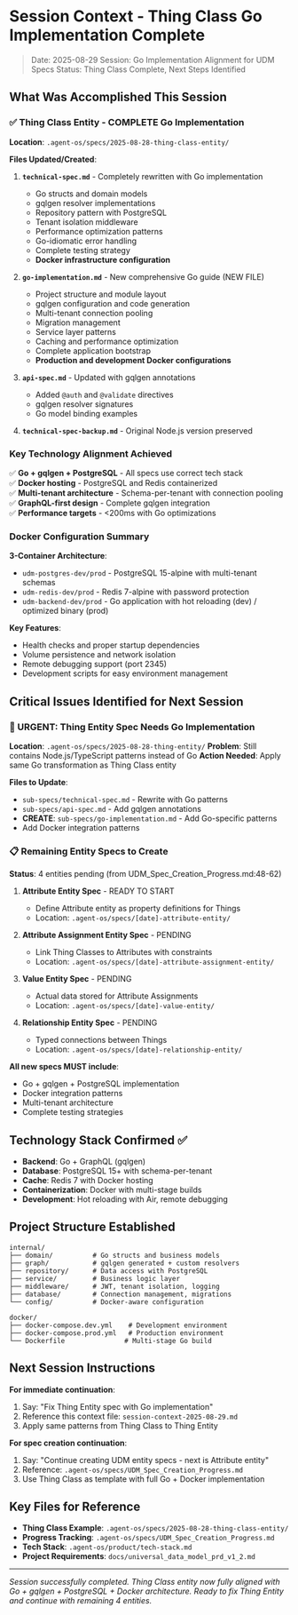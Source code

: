# Session Context - Thing Class Go Implementation Complete
> Date: 2025-08-29
> Session: Go Implementation Alignment for UDM Specs
> Status: Thing Class Complete, Next Steps Identified

## What Was Accomplished This Session

### ✅ Thing Class Entity - COMPLETE Go Implementation
**Location**: `.agent-os/specs/2025-08-28-thing-class-entity/`

**Files Updated/Created**:
1. **`technical-spec.md`** - Completely rewritten with Go implementation
   - Go structs and domain models
   - gqlgen resolver implementations
   - Repository pattern with PostgreSQL
   - Tenant isolation middleware
   - Performance optimization patterns
   - Go-idiomatic error handling
   - Complete testing strategy
   - **Docker infrastructure configuration**

2. **`go-implementation.md`** - New comprehensive Go guide (NEW FILE)
   - Project structure and module layout
   - gqlgen configuration and code generation
   - Multi-tenant connection pooling
   - Migration management
   - Service layer patterns
   - Caching and performance optimization
   - Complete application bootstrap
   - **Production and development Docker configurations**

3. **`api-spec.md`** - Updated with gqlgen annotations
   - Added `@auth` and `@validate` directives
   - gqlgen resolver signatures
   - Go model binding examples

4. **`technical-spec-backup.md`** - Original Node.js version preserved

### Key Technology Alignment Achieved
✅ **Go + gqlgen + PostgreSQL** - All specs use correct tech stack  
✅ **Docker hosting** - PostgreSQL and Redis containerized  
✅ **Multi-tenant architecture** - Schema-per-tenant with connection pooling  
✅ **GraphQL-first design** - Complete gqlgen integration  
✅ **Performance targets** - <200ms with Go optimizations  

### Docker Configuration Summary
**3-Container Architecture**:
- `udm-postgres-dev/prod` - PostgreSQL 15-alpine with multi-tenant schemas
- `udm-redis-dev/prod` - Redis 7-alpine with password protection  
- `udm-backend-dev/prod` - Go application with hot reloading (dev) / optimized binary (prod)

**Key Features**:
- Health checks and proper startup dependencies
- Volume persistence and network isolation
- Remote debugging support (port 2345)
- Development scripts for easy environment management

## Critical Issues Identified for Next Session

### 🔴 URGENT: Thing Entity Spec Needs Go Implementation
**Location**: `.agent-os/specs/2025-08-28-thing-entity/`
**Problem**: Still contains Node.js/TypeScript patterns instead of Go
**Action Needed**: Apply same Go transformation as Thing Class entity

**Files to Update**:
- `sub-specs/technical-spec.md` - Rewrite with Go patterns
- `sub-specs/api-spec.md` - Add gqlgen annotations  
- **CREATE**: `sub-specs/go-implementation.md` - Add Go-specific patterns
- Add Docker integration patterns

### 📋 Remaining Entity Specs to Create
**Status**: 4 entities pending (from UDM_Spec_Creation_Progress.md:48-62)

1. **Attribute Entity Spec** - READY TO START
   - Define Attribute entity as property definitions for Things
   - Location: `.agent-os/specs/[date]-attribute-entity/`

2. **Attribute Assignment Entity Spec** - PENDING
   - Link Thing Classes to Attributes with constraints
   - Location: `.agent-os/specs/[date]-attribute-assignment-entity/`

3. **Value Entity Spec** - PENDING  
   - Actual data stored for Attribute Assignments
   - Location: `.agent-os/specs/[date]-value-entity/`

4. **Relationship Entity Spec** - PENDING
   - Typed connections between Things
   - Location: `.agent-os/specs/[date]-relationship-entity/`

**All new specs MUST include**:
- Go + gqlgen + PostgreSQL implementation
- Docker integration patterns
- Multi-tenant architecture
- Complete testing strategies

## Technology Stack Confirmed ✅
- **Backend**: Go + GraphQL (gqlgen)
- **Database**: PostgreSQL 15+ with schema-per-tenant
- **Cache**: Redis 7 with Docker hosting
- **Containerization**: Docker with multi-stage builds
- **Development**: Hot reloading with Air, remote debugging

## Project Structure Established
```
internal/
├── domain/          # Go structs and business models
├── graph/           # gqlgen generated + custom resolvers  
├── repository/      # Data access with PostgreSQL
├── service/         # Business logic layer
├── middleware/      # JWT, tenant isolation, logging
├── database/        # Connection management, migrations
└── config/          # Docker-aware configuration

docker/
├── docker-compose.dev.yml    # Development environment
├── docker-compose.prod.yml   # Production environment  
└── Dockerfile               # Multi-stage Go build
```

## Next Session Instructions

**For immediate continuation**:
1. Say: "Fix Thing Entity spec with Go implementation"
2. Reference this context file: `session-context-2025-08-29.md`
3. Apply same patterns from Thing Class to Thing Entity

**For spec creation continuation**:
1. Say: "Continue creating UDM entity specs - next is Attribute entity" 
2. Reference: `.agent-os/specs/UDM_Spec_Creation_Progress.md`
3. Use Thing Class as template with full Go + Docker implementation

## Key Files for Reference
- **Thing Class Example**: `.agent-os/specs/2025-08-28-thing-class-entity/`
- **Progress Tracking**: `.agent-os/specs/UDM_Spec_Creation_Progress.md`
- **Tech Stack**: `.agent-os/product/tech-stack.md`
- **Project Requirements**: `docs/universal_data_model_prd_v1_2.md`

---

*Session successfully completed. Thing Class entity now fully aligned with Go + gqlgen + PostgreSQL + Docker architecture. Ready to fix Thing Entity and continue with remaining 4 entities.*